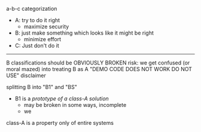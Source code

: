 a-b-c categorization
- A: try to do it right
	- maximize security
- B: just make something which looks like it might be right
	- minimize effort
- C: Just don't do it

---

B classifications should be OBVIOUSLY BROKEN
risk: we get confused (or moral mazed) into treating B as A
"DEMO CODE DOES NOT WORK DO NOT USE" disclaimer

splitting B into "B1" and "BS"
- B1 is a *prototype of a class-A solution*
	- may be broken in some ways, incomplete
	- we  

class-A is a property only of entire systems